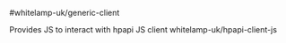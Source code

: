 #whitelamp-uk/generic-client

Provides JS to interact with hpapi JS client whitelamp-uk/hpapi-client-js

